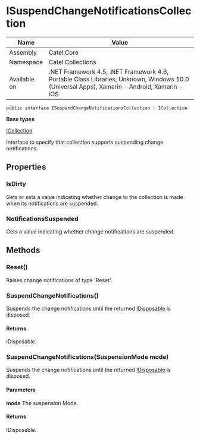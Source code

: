 

# ISuspendChangeNotificationsCollection

Name|Value
---|---
Assembly|Catel.Core
Namespace|Catel.Collections
Available on|.NET Framework 4.5, .NET Framework 4.6, Portable Class Libraries, Unknown, Windows 10.0 (Universal Apps), Xamarin - Android, Xamarin - iOS

```
public interface ISuspendChangeNotificationsCollection : ICollection
```

**Base types**

[ICollection]()


Interface to specify that collection supports suspending change notifications.



## Properties

### IsDirty

Gets or sets a value indicating whether change to the collection is made when its notifications are suspended.



### NotificationsSuspended

Gets a value indicating whether change notifications are suspended.



## Methods

### Reset()

Raises change notifications of type 'Reset'.



### SuspendChangeNotifications()

Suspends the change notifications until the returned [IDisposable](#) is disposed.

#### Returns

IDisposable.



### SuspendChangeNotifications(SuspensionMode mode)

Suspends the change notifications until the returned [IDisposable](#) is disposed.

#### Parameters

**mode**
The suspension Mode.

#### Returns

IDisposable.



